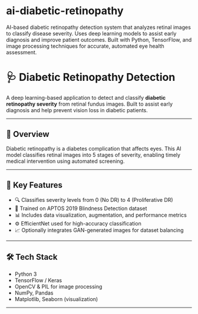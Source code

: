 # ai-diabetic-retinopathy
AI-based diabetic retinopathy detection system that analyzes retinal images to classify disease severity. Uses deep learning models to assist early diagnosis and improve patient outcomes. Built with Python, TensorFlow, and image processing techniques for accurate, automated eye health assessment.
# 🩺 Diabetic Retinopathy Detection

A deep learning-based application to detect and classify **diabetic retinopathy severity** from retinal fundus images. Built to assist early diagnosis and help prevent vision loss in diabetic patients.

---

## 📌 Overview

Diabetic retinopathy is a diabetes complication that affects eyes. This AI model classifies retinal images into 5 stages of severity, enabling timely medical intervention using automated screening.

---

## 🧠 Key Features

- 🔍 Classifies severity levels from 0 (No DR) to 4 (Proliferative DR)
- 🧪 Trained on APTOS 2019 Blindness Detection dataset
- 📊 Includes data visualization, augmentation, and performance metrics
- ⚙️ EfficientNet used for high-accuracy classification
- 📈 Optionally integrates GAN-generated images for dataset balancing

---

## 🛠 Tech Stack

- Python 3
- TensorFlow / Keras
- OpenCV & PIL for image processing
- NumPy, Pandas
- Matplotlib, Seaborn (visualization)

---
